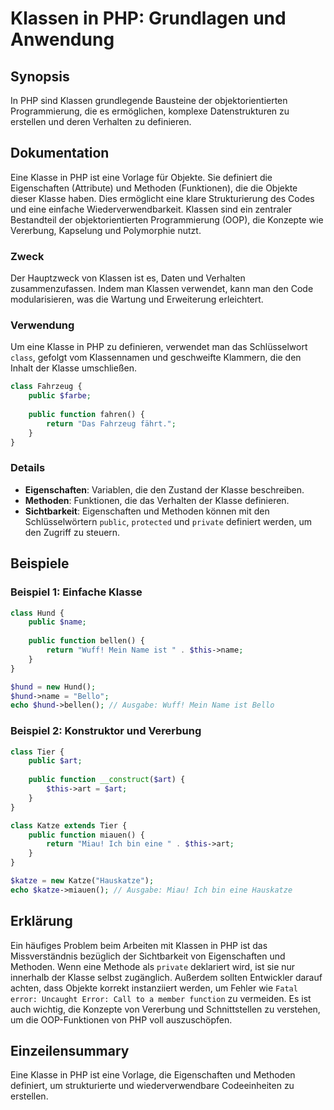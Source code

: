 <!--
Meta Description: # Klassen in PHP: Grundlagen und Anwendung ## Synopsis In PHP sind Klassen grundlegende Bausteine der objektorientierten Programmierung, die es ermögl...
Meta Keywords: und, die, php, eine, klasse
-->

# Klassen in PHP: Grundlagen und Anwendung

## Synopsis
In PHP sind Klassen grundlegende Bausteine der objektorientierten Programmierung, die es ermöglichen, komplexe Datenstrukturen zu erstellen und deren Verhalten zu definieren.

## Dokumentation
Eine Klasse in PHP ist eine Vorlage für Objekte. Sie definiert die Eigenschaften (Attribute) und Methoden (Funktionen), die die Objekte dieser Klasse haben. Dies ermöglicht eine klare Strukturierung des Codes und eine einfache Wiederverwendbarkeit. Klassen sind ein zentraler Bestandteil der objektorientierten Programmierung (OOP), die Konzepte wie Vererbung, Kapselung und Polymorphie nutzt.

### Zweck
Der Hauptzweck von Klassen ist es, Daten und Verhalten zusammenzufassen. Indem man Klassen verwendet, kann man den Code modularisieren, was die Wartung und Erweiterung erleichtert.

### Verwendung
Um eine Klasse in PHP zu definieren, verwendet man das Schlüsselwort `class`, gefolgt vom Klassennamen und geschweifte Klammern, die den Inhalt der Klasse umschließen.

```php
class Fahrzeug {
    public $farbe;
    
    public function fahren() {
        return "Das Fahrzeug fährt.";
    }
}
```

### Details
- **Eigenschaften**: Variablen, die den Zustand der Klasse beschreiben.
- **Methoden**: Funktionen, die das Verhalten der Klasse definieren.
- **Sichtbarkeit**: Eigenschaften und Methoden können mit den Schlüsselwörtern `public`, `protected` und `private` definiert werden, um den Zugriff zu steuern.

## Beispiele

### Beispiel 1: Einfache Klasse
```php
class Hund {
    public $name;
    
    public function bellen() {
        return "Wuff! Mein Name ist " . $this->name;
    }
}

$hund = new Hund();
$hund->name = "Bello";
echo $hund->bellen(); // Ausgabe: Wuff! Mein Name ist Bello
```

### Beispiel 2: Konstruktor und Vererbung
```php
class Tier {
    public $art;
    
    public function __construct($art) {
        $this->art = $art;
    }
}

class Katze extends Tier {
    public function miauen() {
        return "Miau! Ich bin eine " . $this->art;
    }
}

$katze = new Katze("Hauskatze");
echo $katze->miauen(); // Ausgabe: Miau! Ich bin eine Hauskatze
```

## Erklärung
Ein häufiges Problem beim Arbeiten mit Klassen in PHP ist das Missverständnis bezüglich der Sichtbarkeit von Eigenschaften und Methoden. Wenn eine Methode als `private` deklariert wird, ist sie nur innerhalb der Klasse selbst zugänglich. Außerdem sollten Entwickler darauf achten, dass Objekte korrekt instanziiert werden, um Fehler wie `Fatal error: Uncaught Error: Call to a member function` zu vermeiden. Es ist auch wichtig, die Konzepte von Vererbung und Schnittstellen zu verstehen, um die OOP-Funktionen von PHP voll auszuschöpfen.

## Einzeilensummary
Eine Klasse in PHP ist eine Vorlage, die Eigenschaften und Methoden definiert, um strukturierte und wiederverwendbare Codeeinheiten zu erstellen.